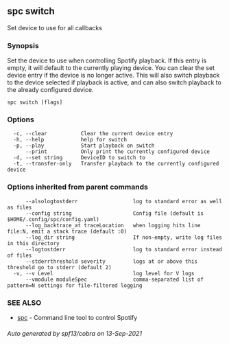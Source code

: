 ## spc switch

Set device to use for all callbacks

### Synopsis

Set the device to use when controlling Spotify playback.
If this entry is empty, it will default to the currently playing device.
You can clear the set device entry if the device is no longer active.
This will also switch playback to the device selected if playback is active,
and can also switch playback to the already configured device.

```
spc switch [flags]
```

### Options

```
  -c, --clear           Clear the current device entry
  -h, --help            help for switch
  -p, --play            Start playback on switch
      --print           Only print the currently configured device
  -d, --set string      DeviceID to switch to
  -t, --transfer-only   Transfer playback to the currently configured device
```

### Options inherited from parent commands

```
      --alsologtostderr                  log to standard error as well as files
      --config string                    Config file (default is $HOME/.config/spc/config.yaml)
      --log_backtrace_at traceLocation   when logging hits line file:N, emit a stack trace (default :0)
      --log_dir string                   If non-empty, write log files in this directory
      --logtostderr                      log to standard error instead of files
      --stderrthreshold severity         logs at or above this threshold go to stderr (default 2)
  -v, --v Level                          log level for V logs
      --vmodule moduleSpec               comma-separated list of pattern=N settings for file-filtered logging
```

### SEE ALSO

* [spc](spc.md)	 - Command line tool to control Spotify

###### Auto generated by spf13/cobra on 13-Sep-2021
